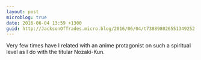 ```yaml
---
layout: post
microblog: true
date: 2016-06-04 13:59 +1300
guid: http://JacksonOfTrades.micro.blog/2016/06/04/t738898026551349252.html
---
```

Very few times have I related with an anime protagonist on such a spiritual level as I do with the titular Nozaki-Kun.
